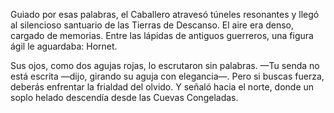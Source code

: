 Guiado por esas palabras, el Caballero atravesó túneles resonantes y llegó al silencioso santuario de las Tierras de Descanso. El aire era denso, cargado de memorias. Entre las lápidas de antiguos guerreros, una figura ágil le aguardaba: Hornet.

Sus ojos, como dos agujas rojas, lo escrutaron sin palabras.
—Tu senda no está escrita —dijo, girando su aguja con elegancia—. Pero si buscas fuerza, deberás enfrentar la frialdad del olvido.
Y señaló hacia el norte, donde un soplo helado descendía desde las Cuevas Congeladas.
